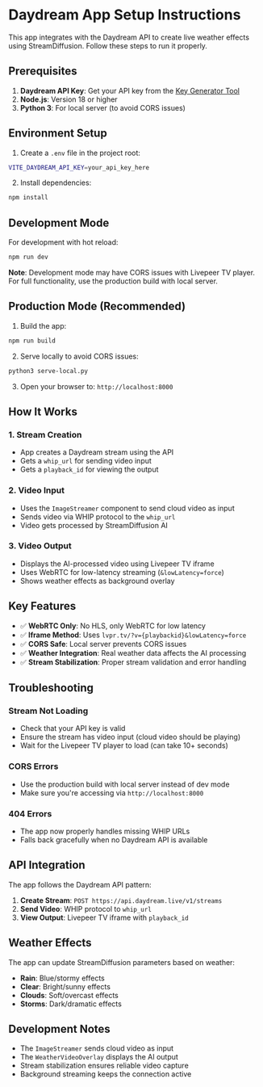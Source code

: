 # Daydream App Setup Instructions

This app integrates with the Daydream API to create live weather effects using StreamDiffusion. Follow these steps to run it properly.

## Prerequisites

1. **Daydream API Key**: Get your API key from the [Key Generator Tool](https://app.daydream.live/beta/api-key)
2. **Node.js**: Version 18 or higher
3. **Python 3**: For local server (to avoid CORS issues)

## Environment Setup

1. Create a `.env` file in the project root:
```bash
VITE_DAYDREAM_API_KEY=your_api_key_here
```

2. Install dependencies:
```bash
npm install
```

## Development Mode

For development with hot reload:

```bash
npm run dev
```

**Note**: Development mode may have CORS issues with Livepeer TV player. For full functionality, use the production build with local server.

## Production Mode (Recommended)

1. Build the app:
```bash
npm run build
```

2. Serve locally to avoid CORS issues:
```bash
python3 serve-local.py
```

3. Open your browser to: `http://localhost:8000`

## How It Works

### 1. Stream Creation
- App creates a Daydream stream using the API
- Gets a `whip_url` for sending video input
- Gets a `playback_id` for viewing the output

### 2. Video Input
- Uses the `ImageStreamer` component to send cloud video as input
- Sends video via WHIP protocol to the `whip_url`
- Video gets processed by StreamDiffusion AI

### 3. Video Output
- Displays the AI-processed video using Livepeer TV iframe
- Uses WebRTC for low-latency streaming (`&lowLatency=force`)
- Shows weather effects as background overlay

## Key Features

- ✅ **WebRTC Only**: No HLS, only WebRTC for low latency
- ✅ **Iframe Method**: Uses `lvpr.tv/?v={playbackid}&lowLatency=force`
- ✅ **CORS Safe**: Local server prevents CORS issues
- ✅ **Weather Integration**: Real weather data affects the AI processing
- ✅ **Stream Stabilization**: Proper stream validation and error handling

## Troubleshooting

### Stream Not Loading
- Check that your API key is valid
- Ensure the stream has video input (cloud video should be playing)
- Wait for the Livepeer TV player to load (can take 10+ seconds)

### CORS Errors
- Use the production build with local server instead of dev mode
- Make sure you're accessing via `http://localhost:8000`

### 404 Errors
- The app now properly handles missing WHIP URLs
- Falls back gracefully when no Daydream API is available

## API Integration

The app follows the Daydream API pattern:

1. **Create Stream**: `POST https://api.daydream.live/v1/streams`
2. **Send Video**: WHIP protocol to `whip_url`
3. **View Output**: Livepeer TV iframe with `playback_id`

## Weather Effects

The app can update StreamDiffusion parameters based on weather:

- **Rain**: Blue/stormy effects
- **Clear**: Bright/sunny effects  
- **Clouds**: Soft/overcast effects
- **Storms**: Dark/dramatic effects

## Development Notes

- The `ImageStreamer` sends cloud video as input
- The `WeatherVideoOverlay` displays the AI output
- Stream stabilization ensures reliable video capture
- Background streaming keeps the connection active
